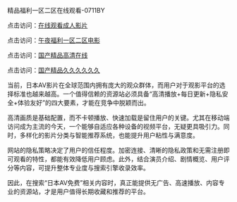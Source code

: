 精品福利一区二区在线观看-0711BY

点击访问：<a href="https://heiliaoe8ajia.pages.dev">在线观看成人影片</a>

点击访问：<a href="https://heiliaoxqkkct.pages.dev">午夜福利一区二区电影</a>

点击访问：<a href="https://heiliaoxwd5i8.pages.dev">国产精品高清在线</a>

点击访问：<a href="https://heiliaowt0d7p.pages.dev">国产精品久久久久久久</a>




当前，日本AV影片在全球范围内拥有庞大的观众群体，而用户对于观影平台的选择标准也越来越高。一个值得信赖的资源站必须具备“高清播放+每日更新+隐私安全+体验友好”的四大要素，才能在竞争中脱颖而出。

高清画质是基础配置，而不卡顿播放、快速加载是留住用户的关键。尤其在移动端访问成为主流的今天，一个能够自适应各种设备的视频平台，无疑更具吸引力。同时，多样化的影片分类与智能推荐系统，也能提升用户粘性与满意度。

网站的隐私策略决定了用户的信任程度。加密连接、清晰的隐私政策和无需注册即可观看的特性，都能有效降低用户顾虑。此外，结合演员介绍、剧情概览、用户评分等内容，可提升整体专业度与搜索引擎收录效率。

因此，在搜索“日本AV免费”相关内容时，真正能提供无广告、高速播放、内容专业的资源站，才是用户值得长期收藏和推荐的平台。

<span style="display:none;">[Canonical link]( https://github.com/nodie404/riben1204 )</span>
